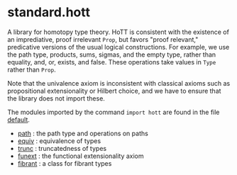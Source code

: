 standard.hott
=============

A library for homotopy type theory. HoTT is consistent with the
existence of an imprediative, proof irrelevant `Prop`, but favors
"proof relevant," predicative versions of the usual logical
constructions. For example, we use the path type, products, sums,
sigmas, and the empty type, rather than equality, and, or, exists, and
false. These operations take values in `Type` rather than `Prop`.

Note that the univalence axiom is inconsistent with classical axioms
such as propositional extensionality or Hilbert choice, and we have to
ensure that the library does not import these.

The modules imported by the command `import hott` are found in the
file [default](default.lean).

* [path](path.lean) : the path type and operations on paths
* [equiv](equiv.lean) : equivalence of types
* [trunc](trunc.lean) : truncatedness of types
* [funext](funext.lean) : the functional extensionality axiom
* [fibrant](fibrant.lean) : a class for fibrant types
